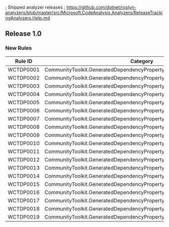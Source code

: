; Shipped analyzer releases
; https://github.com/dotnet/roslyn-analyzers/blob/master/src/Microsoft.CodeAnalysis.Analyzers/ReleaseTrackingAnalyzers.Help.md

## Release 1.0

### New Rules

Rule ID | Category | Severity | Notes
--------|----------|----------|-------
WCTDP0001 | CommunityToolkit.GeneratedDependencyPropertyDependencyPropertyGenerator | Error |
WCTDP0002 | CommunityToolkit.GeneratedDependencyPropertyDependencyPropertyGenerator | Error |
WCTDP0003 | CommunityToolkit.GeneratedDependencyPropertyDependencyPropertyGenerator | Error |
WCTDP0004 | CommunityToolkit.GeneratedDependencyPropertyDependencyPropertyGenerator | Error |
WCTDP0005 | CommunityToolkit.GeneratedDependencyPropertyDependencyPropertyGenerator | Error |
WCTDP0006 | CommunityToolkit.GeneratedDependencyPropertyDependencyPropertyGenerator | Error |
WCTDP0007 | CommunityToolkit.GeneratedDependencyPropertyDependencyPropertyGenerator | Error |
WCTDP0008 | CommunityToolkit.GeneratedDependencyPropertyDependencyPropertyGenerator | Error |
WCTDP0009 | CommunityToolkit.GeneratedDependencyPropertyDependencyPropertyGenerator | Warning |
WCTDP0010 | CommunityToolkit.GeneratedDependencyPropertyDependencyPropertyGenerator | Warning |
WCTDP0011 | CommunityToolkit.GeneratedDependencyPropertyDependencyPropertyGenerator | Warning |
WCTDP0012 | CommunityToolkit.GeneratedDependencyPropertyDependencyPropertyGenerator | Error |
WCTDP0013 | CommunityToolkit.GeneratedDependencyPropertyDependencyPropertyGenerator | Error |
WCTDP0014 | CommunityToolkit.GeneratedDependencyPropertyDependencyPropertyGenerator | Error |
WCTDP0015 | CommunityToolkit.GeneratedDependencyPropertyDependencyPropertyGenerator | Error |
WCTDP0016 | CommunityToolkit.GeneratedDependencyPropertyDependencyPropertyGenerator | Info |
WCTDP0017 | CommunityToolkit.GeneratedDependencyPropertyDependencyPropertyGenerator | Info |
WCTDP0018 | CommunityToolkit.GeneratedDependencyPropertyDependencyPropertyGenerator | Error |
WCTDP0019 | CommunityToolkit.GeneratedDependencyPropertyDependencyPropertyGenerator | Error |
